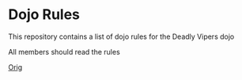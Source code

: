 Dojo Rules
==========

This repository contains a list of dojo rules for the Deadly Vipers dojo

All members should read the rules

[Orig]("https://github.com/deadlyvipers")
